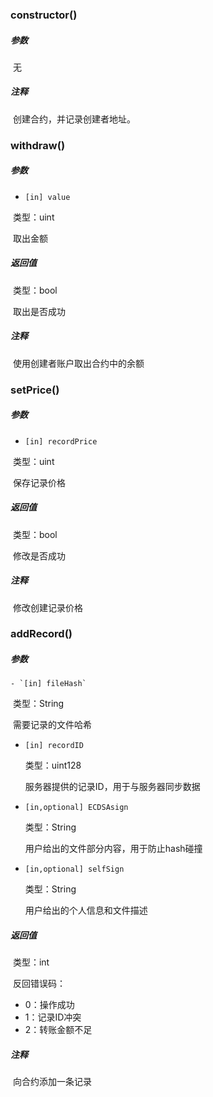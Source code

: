 ### constructor()

##### 参数

​	无

##### 注释

​	创建合约，并记录创建者地址。

### withdraw()

##### 参数

- `[in] value`

​	类型：uint

​	取出金额

##### 返回值

​	类型：bool

​	取出是否成功

##### 注释

​	使用创建者账户取出合约中的余额

### setPrice()

##### 参数

- `[in] recordPrice`

​	类型：uint

​	保存记录价格

##### 返回值

​	类型：bool

​	修改是否成功

##### 注释

​	修改创建记录价格

### addRecord()

##### 参数

	- `[in] fileHash`

​	类型：String

​	需要记录的文件哈希

- `[in] recordID`

  类型：uint128

  服务器提供的记录ID，用于与服务器同步数据

 - `[in,optional] ECDSAsign`

   类型：String

   用户给出的文件部分内容，用于防止hash碰撞

- `[in,optional] selfSign`

  类型：String

  用户给出的个人信息和文件描述

##### 返回值

​	类型：int

​	反回错误码：

- 0：操作成功
- 1：记录ID冲突
- 2：转账金额不足

##### 注释

​	向合约添加一条记录

